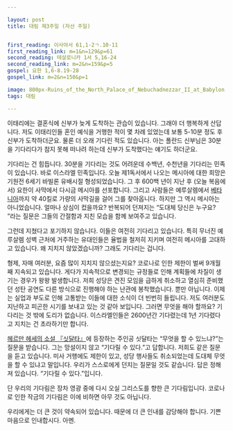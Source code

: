 ```yaml
---

layout: post
title: 대림 제3주일 (자선 주일)


first_reading: 이사야서 61,1-2ㄱ.10-11
first_reading_link: m=1&n=129&p=61
second_reading: 테살로니카 1서 5,16-24
second_reading_link: m=2&n=159&p=5
gospel: 요한 1,6-8.19-28
gospel_link: m=2&n=150&p=1

image: 800px-Ruins_of_the_North_Palace_of_Nebuchadnezzar_II_at_Babylon,_Saddam's_palace_appear_on_the_background.jpg
tags: 대림

---
```



이태리에는 결혼식에 신부가 늦게 도착하는 관습이 있습니다. 그래야 더 행복하게 산답니다. 저도 이태리인들 혼인 예식을 거행한 적이 몇 차례 있었는데 보통 5-10분 정도 후 신부가 도착하더군요. 물론 더 오래 기다린 적도 있습니다. 아는 폴란드 신부님은 30분을 기다리다가 참지 못해 떠나려 하는데 신부가 도착했다는 얘기도 하더군요.

기다리는 건 힘듭니다. 30분을 기다리는 것도 어려운데 수백년, 수천년을 기다리는 민족이 있습니다. 바로 이스라엘 민족입니다. 오늘 제1독서에서 나오는 메시아에 대한 희망은 기원전 6세기 바빌론 유배시절 형성되었습니다. 그 후 600백 년이 지난 후 (오늘 복음에서) 요한이 사막에서 다시금 메시아를 선포합니다. 그리고 사람들은 예루살렘에서 <a href="https://home.catholic.or.kr/pdsm/bbs_view.asp?num=918&id=137662&SORT=C&menu=4797">베타니아</a>까지 약 40킬로 가량의 사막길을 걸어 그를 찾아옵니다. 하지만 그 역시 메시아는 아니었습니다. 얼마나 상심이 컸을까요? 반복되어 던져지는 “도대체 당신은 누구요? ”라는 질문은 그들의 간절함과 지친 모습을 함께 보여주고 있습니다.

그런데 지쳤다고 포기하지 않습니다. 이들은 여전히 기다리고 있습니다. 특히 무너진 예루살렘 성벽 근처에 거주하는 유대인들은 율법을 철저히 지키며 여전히 메시아를 고대하고 있습니다. 왜 지치지 않았겠습니까? 그래도 기다리는 겁니다.

형제, 자매 여러분, 요즘 많이 지치지 않으셨는지요? 코로나로 인한 제한이 벌써 9개월째 지속되고 있습니다. 게다가 지속적으로 변경되는 규정들로 인해 계획들에 차질이 생기는 경우가 왕왕 발생합니다. 저희 성당은 견진 모임을 급하게 취소하고 열심히 준비했던 성탄 공연도 다른 방식으로 진행해야 하는 난관에 봉착했습니다. 뿐만 아닙니다. 이제는 실업과 부도로 인해 고통받는 이들에 대한 소식이 더 빈번히 들립니다. 저도 여러분도 지난하고 피곤한 시기를 보내고 있는 것 같아 보입니다.
그러면 무엇을 해야 할까요? 기다리는 것 밖에 도리가 없습니다. 이스라엘인들은 2600년간 기다렸는데 1년 기다렸다고 지치는 건 초라하기만 합니다.

<a href="https://ko.wikipedia.org/wiki/%EC%8B%AF%EB%8B%A4%EB%A5%B4%ED%83%80_(%EC%86%8C%EC%84%A4)">헤르만 헤세의 소설 『싯달타』</a>에 등장하는 주인공 싯달타는 “무엇을 할 수 있느냐?”는 질문을 받습니다. 그는 망설이지 않고 “기다릴 수 있다.”고 답합니다. 저희도 같은 질문을 듣고 있습니다. 미사 거행에도 제한이 있고, 성당 행사들도 취소되었는데 도대체 무엇을 할 수 있냐고 말입니다. 우리가 스스로에게 던지는 질문일 것도 같습니다. 답은 정해져 있습니다. “기다릴 수 있다.”입니다.

단 우리의 기다림은 장차 영광 중에 다시 오실 그리스도를 향한 큰 기다림입니다. 코로나로 인한 작금의 기다림은 이에 비하면 아무 것도 아닙니다.

우리에게는 더 큰 것이 약속되어 있습니다. 때문에 더 큰 인내를 감당해야 합니다. 기쁜 마음으로 인내합시다. 아멘.
